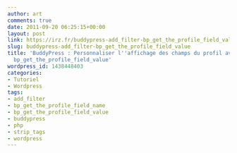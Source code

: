 ```yaml
---
author: art
comments: true
date: 2011-09-20 06:25:15+00:00
layout: post
link: https://irz.fr/buddypress-add_filter-bp_get_the_profile_field_value/
slug: buddypress-add_filter-bp_get_the_profile_field_value
title: 'BuddyPress : Personnaliser l''affichage des champs du profil avec le filtre
  bp_get_the_profile_field_value'
wordpress_id: 1438448403
categories:
- Tutoriel
- Wordpress
tags:
- add_filter
- bp_get_the_profile_field_name
- bp_get_the_profile_field_value
- buddypress
- php
- strip_tags
- wordpress
---
```


